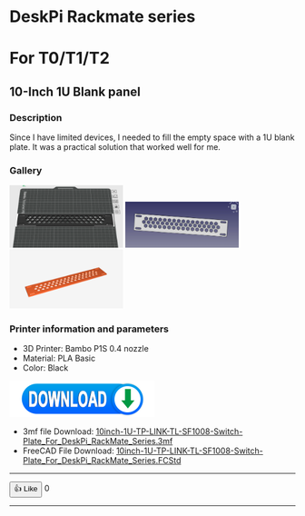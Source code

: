 # DeskPi Rackmate series 

# For T0/T1/T2 

##  10-Inch 1U Blank panel

### Description

Since I have limited devices, I needed to fill the empty space with a 1U blank plate. 
It was a practical solution that worked well for me. 

### Gallery 


<p float="left">
<img src=./imgs/1ublankplate.png width="200" />
<img src=./imgs/1ublankplate2.png width="200" />
<img src=./imgs/1ublankplate3.png width="200" />
</p>


### Printer information and parameters

* 3D Printer: Bambo P1S 0.4 nozzle 
* Material: PLA Basic
* Color: Black


![Download](./imgs/DOWNLOAD3.png)

* 3mf file Download: [10inch-1U-TP-LINK-TL-SF1008-Switch-Plate_For_DeskPi_RackMate_Series.3mf](./assets/10inch-1U-TP-LINK-TL-SF1008-Switch-Plate_For_DeskPi_RackMate_Series-New.3mf)
* FreeCAD File Download: [10inch-1U-TP-LINK-TL-SF1008-Switch-Plate_For_DeskPi_RackMate_Series.FCStd](./assets/10inch-1U-TP-LINK-TL-SF1008-Switch-Plate_For_DeskPi_RackMate_Series.FCStd)

----

<button id="like-button-1" class="like-button" onclick="incrementLikes(1)">👍 Like</button>
<span id="like-count-1">0</span>

----

<script>
  // 初始化点赞数
  function getLikes(buttonId) {
    const likes = localStorage.getItem('like-' + buttonId);
    return likes ? parseInt(likes, 10) : 0;
  }

  function setLikes(buttonId, likes) {
    localStorage.setItem('like-' + buttonId, likes.toString());
  }

  function incrementLikes(buttonId) {
    let likes = getLikes(buttonId);
    likes += 1; // 增加点赞数
    setLikes(buttonId, likes); // 更新本地存储
    document.getElementById('like-count-' + buttonId).innerText = likes; // 更新显示的点赞数
  }

  // 页面加载时从localStorage加载点赞数
  window.onload = function() {
    document.getElementById('like-count-1').innerText = getLikes(1).toString();
  }
</script>
